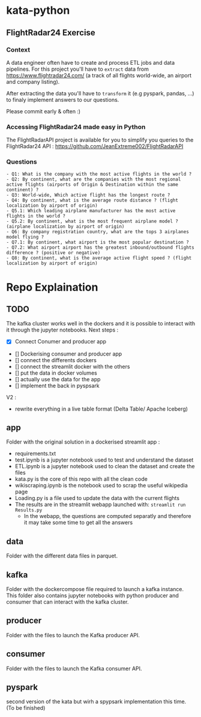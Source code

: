 # kata-python

## FlightRadar24 Exercise

### Context
A data engineer often have to create and process ETL jobs and data pipelines.
For this project you'll have to ``extract`` data from https://www.flightradar24.com/ (a track of all flights world-wide, an airport and company listing).

After extracting the data you'll have to ``transform`` it (e.g pyspark, pandas, ...) to finaly implement answers to our questions.

Please commit early & often :)

### Accessing FlightRadar24 made easy in Python
The FlightRadarAPI project is available for you to simplify you queries to the FlightRadar24 API : https://github.com/JeanExtreme002/FlightRadarAPI 

### Questions

    - Q1: What is the company with the most active flights in the world ?
    - Q2: By continent, what are the companies with the most regional active flights (airports of Origin & Destination within the same continent) ?
    - Q3: World-wide, Which active flight has the longest route ?
    - Q4: By continent, what is the average route distance ? (flight localization by airport of origin)
    - Q5.1: Which leading airplane manufacturer has the most active flights in the world ?
    - Q5.2: By continent, what is the most frequent airplane model ? (airplane localization by airport of origin)
    - Q6: By company registration country, what are the tops 3 airplanes model flying ?
    - Q7.1: By continent, what airport is the most popular destination ?
    - Q7.2: What airport airport has the greatest inbound/outbound flights difference ? (positive or negative)
    - Q8: By continent, what is the average active flight speed ? (flight localization by airport of origin)

# Repo Explaination

## TODO

The kafka cluster works well in the dockers and it is possible to interact with it through the jupyter notebooks.
Next steps :  
- [x] Connect Conumer and producer app
- [] Dockerising consumer and producer app  
- [] connect the differents dockers   
- [] connect the streamlit docker with the others  
- [] put the data in docker volumes  
- [] actually use the data for the app  
- [] implement the back in pyspsark  

V2 :
- rewrite everything in a live table format (Delta Table/ Apache Iceberg)


## app 

Folder with the original solution in a dockerised streamlit app :

- requirements.txt 
- test.ipynb is a jupyter notebook used to test and understand the dataset
- ETL.ipynb is a jupyter notebook used to clean the dataset and create the files
- kata.py is the core of this repo with all the clean code
- wikiscraping.ipynb is the notebook used to scrap the useful wikipedia page
- Loading.py is a file used to update the data with the current flights
- The results are in the streamlit webapp launched with: ```streamlit run Results.py```
    - In the webapp, the questions are computed separatly and therefore it may take some time to get all the answers

## data

Folder with the different data files in parquet.

## kafka

Folder with the dockercompose file required to launch a kafka instance.
This folder also contains jupyter notebooks with python producer and consumer that can interact with the kafka cluster.

## producer 

Folder with the files to launch the Kafka producer API.

## consumer 

Folder with the files to launch the Kafka consumer API.

## pyspark

second version of the kata but wirh a spypsark implementation this time. (To be finished)